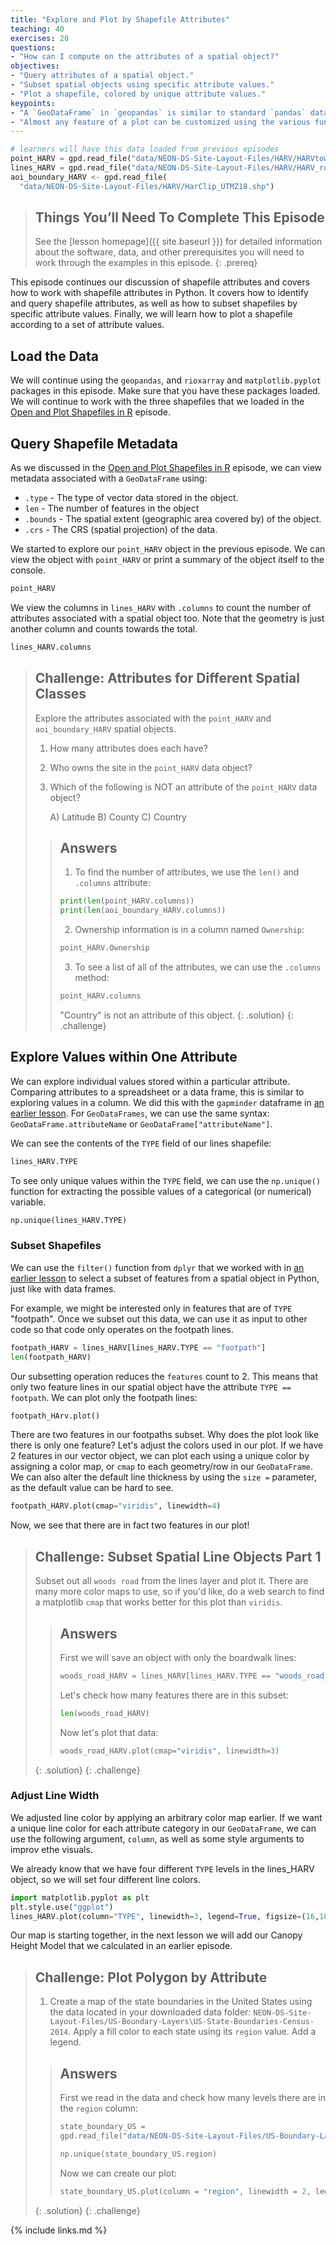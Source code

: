 ```yaml
---
title: "Explore and Plot by Shapefile Attributes"
teaching: 40
exercises: 20
questions:
- "How can I compute on the attributes of a spatial object?"
objectives:
- "Query attributes of a spatial object."
- "Subset spatial objects using specific attribute values."
- "Plot a shapefile, colored by unique attribute values."
keypoints:
- "A `GeoDataFrame` in `geopandas` is similar to standard `pandas` data frames and can be manipulated using the same functions."
- "Almost any feature of a plot can be customized using the various functions and options in the `matplotlib` package."
---
```


```python
# learners will have this data loaded from previous episodes
point_HARV = gpd.read_file("data/NEON-DS-Site-Layout-Files/HARV/HARVtower_UTM18N.shp")
lines_HARV = gpd.read_file("data/NEON-DS-Site-Layout-Files/HARV/HARV_roads.shp")
aoi_boundary_HARV <- gpd.read_file(
  "data/NEON-DS-Site-Layout-Files/HARV/HarClip_UTMZ18.shp")
```

> ## Things You’ll Need To Complete This Episode
> See the [lesson homepage]({{ site.baseurl }}) for detailed information about the software,
> data, and other prerequisites you will need to work through the examples in this episode.
{: .prereq}

This episode continues our discussion of shapefile attributes and 
covers how to work with shapefile attributes in Python. It covers how
to identify and query shapefile
attributes, as well as how to subset shapefiles by specific attribute values.
Finally, we will learn how to plot a shapefile according to a set of attribute
values.

## Load the Data
We will continue using the `geopandas`, and `rioxarray` and `matplotlib.pyplot` packages in this episode. Make sure that you have these packages loaded. We will
continue to work with the three shapefiles that we loaded in the
[Open and Plot Shapefiles in R]({{site.baseurl}}/09-vector-open-shapefile/) episode.

## Query Shapefile Metadata

As we discussed in the
[Open and Plot Shapefiles in R]({{site.baseurl}}/09-vector-open-shapefile/) episode,
we can view metadata associated with a `GeoDataFrame` using:

* `.type` - The type of vector data stored in the object.
* `len` - The number of features in the object
* `.bounds` - The spatial extent (geographic area covered by) 
of the object.
* `.crs` - The CRS (spatial projection) of the data.

We started to explore our `point_HARV` object in the previous episode.
We can view the object with `point_HARV` or print a summary of the object itself to the console.

```python
point_HARV
```

We view the columns in `lines_HARV` with `.columns` to count the number of attributes associated with a spatial object too. Note that the geometry is just another column and counts towards the total.

```python
lines_HARV.columns
```


> ## Challenge: Attributes for Different Spatial Classes
>
> Explore the attributes associated with the `point_HARV` and `aoi_boundary_HARV` spatial objects.
>
> 1. How many attributes does each have?
> 2. Who owns the site in the `point_HARV` data object?
> 3. Which of the following is NOT an attribute of the `point_HARV` data object?
>
>     A) Latitude      B) County     C) Country
>
> > ## Answers
> > 1) To find the number of attributes, we use the `len()` and `.columns` attribute: 
> > 
> > ```python
> > print(len(point_HARV.columns))
> > print(len(aoi_boundary_HARV.columns))
> > ```
> > 2) Ownership information is in a column named `Ownership`: 
> > ```python
> > point_HARV.Ownership
> > ```
> > 3) To see a list of all of the attributes, we can use the
> > `.columns` method: 
> > ```python
> > point_HARV.columns
> > ```
> > "Country" is not an attribute of this object. 
> {: .solution}
{: .challenge}

## Explore Values within One Attribute
We can explore individual values stored within a particular attribute.
Comparing attributes to a spreadsheet or a data frame, this is similar
to exploring values in a column. We did this with the `gapminder` dataframe in [an earlier lesson](https://rbavery/geosptial-python.github.io/gapminder.git). For `GeoDataFrames`, we can use the same syntax: `GeoDataFrame.attributeName` or `GeoDataFrame["attributeName"]`.

We can see the contents of the `TYPE` field of our lines shapefile:

```python
lines_HARV.TYPE
```

To see only unique values within the `TYPE` field, we can use the
`np.unique()` function for extracting the possible values of a
categorical (or numerical) variable.
```python
np.unique(lines_HARV.TYPE)
```

### Subset Shapefiles
We can use the `filter()` function from `dplyr` that we worked with in [an earlier lesson](https://datacarpentry.org/r-intro-geospatial/06-dplyr) to select a subset of features
from a spatial object in Python, just like with data frames.

For example, we might be interested only in features that are of `TYPE` "footpath". Once we subset out this data, we can use it as input to other code so that code only operates on the footpath lines.

```python
footpath_HARV = lines_HARV[lines_HARV.TYPE == "footpath"]
len(footpath_HARV)
```

Our subsetting operation reduces the `features` count to 2. This means
that only two feature lines in our spatial object have the attribute
`TYPE == footpath`. We can plot only the footpath lines:

```python
footpath_HArv.plot()
```

There are two features in our footpaths subset. Why does the plot look like
there is only one feature? Let's adjust the colors used in our plot. If we have
2 features in our vector object, we can plot each using a unique color by
assigning a color map, or `cmap` to each geometry/row in our `GeoDataFrame`. 
We can also alter the default line thickness by using the `size =` parameter, 
as the default value can be hard to see. 

```python
footpath_HARV.plot(cmap="viridis", linewidth=4)
```

Now, we see that there are in fact two features in our plot!

> ## Challenge: Subset Spatial Line Objects Part 1
> 
> Subset out all `woods road` from the lines layer and plot it.
> There are many more color maps to use, so if you'd like, do a web search to 
> find a matplotlib `cmap` that works better for this plot than `viridis`.
> 
> > ## Answers
> > 
> > First we will save an object with only the boardwalk lines:
> > ```python
> > woods_road_HARV = lines_HARV[lines_HARV.TYPE == "woods_road_HARV"]
> > ```
> > Let's check how many features there are in this subset: 
> > ```python
> > len(woods_road_HARV)
> > ```
> > Now let's plot that data: 
> > ```python
> > woods_road_HARV.plot(cmap="viridis", linewidth=3)
> > ```
> > 
> {: .solution}
{: .challenge}


### Adjust Line Width
We adjusted line color by applying an arbitrary color map earlier. If we want a unique line color for each attribute category
in our `GeoDataFrame`, we can use the following argument, `column`, as well as some style arguments to improv ethe visuals.

We already know that we have four different `TYPE` levels in the lines_HARV object, so we will set four different line colors.

```python
import matplotlib.pyplot as plt
plt.style.use("ggplot")
lines_HARV.plot(column="TYPE", linewidth=3, legend=True, figsize=(16,10))
```

Our map is starting together, in the next lesson we will add our Canopy Height Model that we calculated in an earlier episode.

> ## Challenge: Plot Polygon by Attribute
>
> 1. Create a map of the state boundaries in the United States using the data
> located in your downloaded data folder: `NEON-DS-Site-Layout-Files/US-Boundary-Layers\US-State-Boundaries-Census-2014`.
> Apply a fill color to each state using its `region` value. Add a legend.
>
> > ## Answers
> > First we read in the data and check how many levels there are
> > in the `region` column:
> > ```python
> > state_boundary_US =
> > gpd.read_file("data/NEON-DS-Site-Layout-Files/US-Boundary-Layers/US-State-Boundaries-Census-2014.shp")
> > 
> > np.unique(state_boundary_US.region)
> > ```
> >
> > Now we can create our plot: 
> > ```python
> > state_boundary_US.plot(column = "region", linewidth = 2, legend = True, figsize=(20,5))
> > ```
> {: .solution}
{: .challenge}


{% include links.md %}

